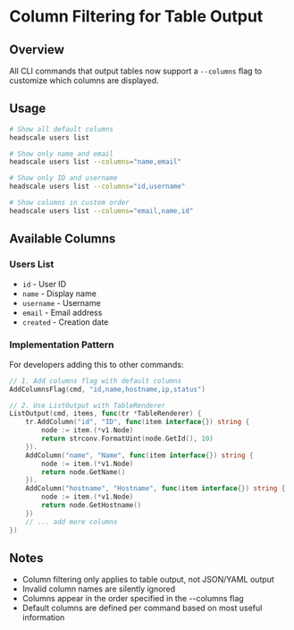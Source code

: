 # Column Filtering for Table Output

## Overview

All CLI commands that output tables now support a `--columns` flag to customize which columns are displayed.

## Usage

```bash
# Show all default columns
headscale users list

# Show only name and email
headscale users list --columns="name,email"

# Show only ID and username
headscale users list --columns="id,username"

# Show columns in custom order
headscale users list --columns="email,name,id"
```

## Available Columns

### Users List
- `id` - User ID
- `name` - Display name  
- `username` - Username
- `email` - Email address
- `created` - Creation date

### Implementation Pattern

For developers adding this to other commands:

```go
// 1. Add columns flag with default columns
AddColumnsFlag(cmd, "id,name,hostname,ip,status")

// 2. Use ListOutput with TableRenderer
ListOutput(cmd, items, func(tr *TableRenderer) {
    tr.AddColumn("id", "ID", func(item interface{}) string {
        node := item.(*v1.Node)
        return strconv.FormatUint(node.GetId(), 10)
    }).
    AddColumn("name", "Name", func(item interface{}) string {
        node := item.(*v1.Node)
        return node.GetName()
    }).
    AddColumn("hostname", "Hostname", func(item interface{}) string {
        node := item.(*v1.Node)
        return node.GetHostname()
    })
    // ... add more columns
})
```

## Notes

- Column filtering only applies to table output, not JSON/YAML output
- Invalid column names are silently ignored
- Columns appear in the order specified in the --columns flag
- Default columns are defined per command based on most useful information